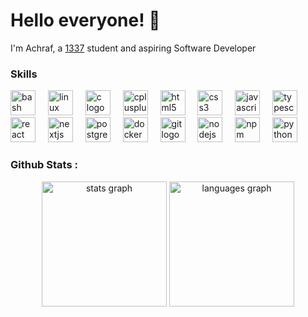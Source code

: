 # Hello everyone! 👋

I'm Achraf, a [1337](https://www.1337.ma/)  student and aspiring Software Developer


###

<h3 align="left">Skills</h3>

<div align="left">
  <img src="https://skillicons.dev/icons?i=bash" height="40" alt="bash logo"  />
  <img width="12" />
  <img src="https://skillicons.dev/icons?i=linux" height="40" alt="linux logo"  />
  <img width="12" />
  <img src="https://skillicons.dev/icons?i=c" height="40" alt="c logo"  />
  <img width="12" />
  <img src="https://skillicons.dev/icons?i=cpp" height="40" alt="cplusplus logo"  />
  <img width="12" />
  <img src="https://skillicons.dev/icons?i=html" height="40" alt="html5 logo"  />
  <img width="12" />
  <img src="https://skillicons.dev/icons?i=css" height="40" alt="css3 logo"  />
  <img width="12" />
  <img src="https://skillicons.dev/icons?i=js" height="40" alt="javascript logo"  />
  <img width="12" />
  <img src="https://skillicons.dev/icons?i=ts" height="40" alt="typescript logo"  />
  <img width="12" />
  <img src="https://skillicons.dev/icons?i=react" height="40" alt="react logo"  />
  <img width="12" />
  <img src="https://skillicons.dev/icons?i=nextjs" height="40" alt="nextjs logo"  />
  <img width="12" />
  <img src="https://skillicons.dev/icons?i=postgres" height="40" alt="postgresql logo"  />
  <img width="12" />
  <img src="https://skillicons.dev/icons?i=docker" height="40" alt="docker logo"  />
  <img width="12" />
  <img src="https://skillicons.dev/icons?i=git" height="40" alt="git logo"  />
  <img width="12" />
  <img src="https://cdn.simpleicons.org/nodedotjs/339933" height="40" alt="nodejs logo"  />
  <img width="12" />
  <img src="https://cdn.simpleicons.org/npm/CB3837" height="40" alt="npm logo"  />
  <img width="12" />
	<img src="https://cdn.simpleicons.org/python/3776AB" height="40" alt="python logo"  />
	<img width="12" />
</div>

###

<h3 align="left">Github Stats :</h3>

<div align="center">
  <img src="https://github-readme-stats.vercel.app/api?username=achrafmaghous&hide_title=false&rank_icon=github&show_icons=true&include_all_commits=true&count_private=true&disable_animations=false&theme=dark&locale=en&hide_border=false" height="200" alt="stats graph"  />
  <img src="https://github-readme-stats.vercel.app/api/top-langs?username=achrafmaghous&locale=en&hide_title=false&layout=compact&card_width=400&langs_count=8&theme=dark&hide_border=false" height="200" alt="languages graph"  />
</div>

###
